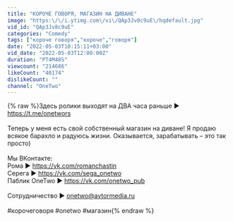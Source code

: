 ```yaml
---
title: "КОРОЧЕ ГОВОРЯ, МАГАЗИН НА ДИВАНЕ"
image: "https:\/\/i.ytimg.com\/vi\/QAp3Jv8c9uE\/hqdefault.jpg"
vid_id: "QAp3Jv8c9uE"
categories: "Comedy"
tags: ["короче говоря","короче","говоря"]
date: "2022-05-03T18:15:11+03:00"
vid_date: "2022-05-03T12:00:00Z"
duration: "PT4M48S"
viewcount: "214686"
likeCount: "40174"
dislikeCount: ""
channel: "OneTwo"
---
```

{% raw %}Здесь ролики выходят на ДВА часа раньше ► <a rel="nofollow" target="blank" href="https://t.me/onetwors">https://t.me/onetwors</a><br /><br />Теперь у меня есть свой собственный магазин на диване! Я продаю всякое барахло и радуюсь жизни. Оказывается, зарабатывать – это так просто)<br /><br />Мы ВКонтакте: <br />Рома ► <a rel="nofollow" target="blank" href="https://vk.com/romanchastin">https://vk.com/romanchastin</a> <br />Серега ► <a rel="nofollow" target="blank" href="https://vk.com/sega_onetwo">https://vk.com/sega_onetwo</a> <br />Паблик OneTwo ► <a rel="nofollow" target="blank" href="https://vk.com/onetwo_pub">https://vk.com/onetwo_pub</a> <br /><br />Сотрудничество ► onetwo@avtormedia.ru<br /><br />#корочеговоря #onetwo #магазин{% endraw %}
